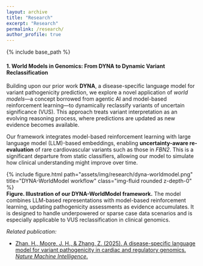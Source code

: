 ```yaml
---
layout: archive
title: "Research"
excerpt: "Research"
permalink: /research/
author_profile: true
---
```

{% include base_path %}


<a id="sec-1"></a>
#### 1. World Models in Genomics: From DYNA to Dynamic Variant Reclassification

Building upon our prior work **DYNA**, a disease-specific language model for variant pathogenicity prediction, we explore a novel application of *world models*—a concept borrowed from agentic AI and model-based reinforcement learning—to dynamically reclassify variants of uncertain significance (VUS). This approach treats variant interpretation as an evolving reasoning process, where predictions are updated as new evidence becomes available.

Our framework integrates model-based reinforcement learning with large language model (LLM)-based embeddings, enabling **uncertainty-aware re-evaluation** of rare cardiovascular variants such as those in *FBN2*. This is a significant departure from static classifiers, allowing our model to simulate how clinical understanding might improve over time.

<div class="row justify-content-md-center">
  <div class="col-sm mt-3 mt-md-0">
    {% include figure.html path="assets/img/research/dyna-worldmodel.png" title="DYNA-WorldModel workflow" class="img-fluid rounded z-depth-0" %}
  </div>
</div>
<div class="caption"> <b>Figure. Illustration of our DYNA-WorldModel framework.</b>
The model combines LLM-based representations with model-based reinforcement learning, updating pathogenicity assessments as evidence accumulates. It is designed to handle underpowered or sparse case data scenarios and is especially applicable to VUS reclassification in clinical genomics.
</div>

*Related publication:*
- [Zhan, H., Moore, J. H., & Zhang, Z. (2025). A disease-specific language model for variant pathogenicity in cardiac and regulatory genomics. <i>Nature Machine Intelligence</i>.](https://huixin-zhan-ai.github.io//publications/)
